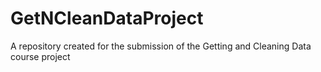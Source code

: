 GetNCleanDataProject
====================

A repository created for the submission of the Getting and Cleaning Data course project

